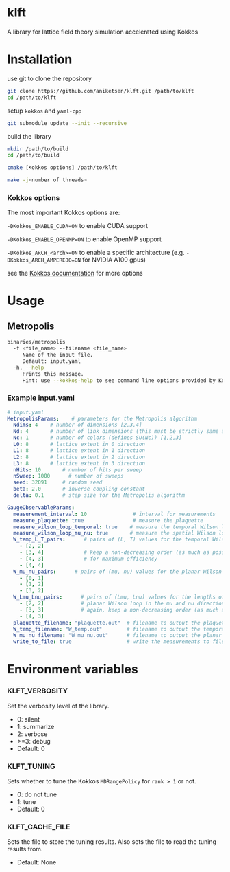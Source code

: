 # klft

A library for lattice field theory simulation accelerated using Kokkos

# Installation

use git to clone the repository

```bash
git clone https://github.com/aniketsen/klft.git /path/to/klft
cd /path/to/klft
```

setup `kokkos` and `yaml-cpp` 

```bash
git submodule update --init --recursive
```

build the library

```bash
mkdir /path/to/build
cd /path/to/build

cmake [Kokkos options] /path/to/klft

make -j<number of threads>
```

### Kokkos options

The most important Kokkos options are:

`-DKokkos_ENABLE_CUDA=ON` to enable CUDA support

`-DKokkos_ENABLE_OPENMP=ON` to enable OpenMP support

`-DKokkos_ARCH_<arch>=ON` to enable a specific architecture (e.g. `-DKokkos_ARCH_AMPERE80=ON` for NVIDIA A100 gpus)

see the [Kokkos documentation](https://kokkos.org/kokkos-core-wiki/get-started/configuration-guide.html#cmake-keywords) for more options

# Usage

## Metropolis

```bash
binaries/metropolis
  -f <file_name> --filename <file_name>
     Name of the input file.
     Default: input.yaml
  -h, --help
     Prints this message.
     Hint: use --kokkos-help to see command line options provided by Kokkos.
```

### Example input.yaml

```yaml
# input.yaml
MetropolisParams:    # parameters for the Metropolis algorithm
  Ndims: 4    # number of dimensions [2,3,4]
  Nd: 4       # number of link dimensions (this must be strictly same as Ndims)
  Nc: 1       # number of colors (defines SU(Nc)) [1,2,3]
  L0: 8       # lattice extent in 0 direction
  L1: 8       # lattice extent in 1 direction
  L2: 8       # lattice extent in 2 direction
  L3: 8       # lattice extent in 3 direction
  nHits: 10       # number of hits per sweep
  nSweep: 1000      # number of sweeps
  seed: 32091     # random seed
  beta: 2.0       # inverse coupling constant
  delta: 0.1      # step size for the Metropolis algorithm

GaugeObservableParams:
  measurement_interval: 10               # interval for measurements
  measure_plaquette: true                # measure the plaquette
  measure_wilson_loop_temporal: true    # measure the temporal Wilson loop
  measure_wilson_loop_mu_nu: true       # measure the spatial Wilson loop
  W_temp_L_T_pairs:      # pairs of (L, T) values for the temporal Wilson loop
    - [2, 2]
    - [3, 4]             # keep a non-decreasing order (as much as possible)
    - [4, 3]             # for maximum efficiency
    - [4, 4]
  W_mu_nu_pairs:      # pairs of (mu, nu) values for the planar Wilson loop
    - [0, 1]
    - [1, 2]
    - [3, 2]
  W_Lmu_Lnu_pairs:      # pairs of (Lmu, Lnu) values for the lengths of the 
    - [2, 2]            # planar Wilson loop in the mu and nu directions
    - [3, 3]            # again, keep a non-decreasing order (as much as possible)
    - [4, 3]
  plaquette_filename: "plaquette.out"  # filename to output the plaquette
  W_temp_filename: "W_temp.out"        # filename to output the temporal Wilson loop
  W_mu_nu_filename: "W_mu_nu.out"      # filename to output the planar Wilson loop
  write_to_file: true                  # write the measurements to file
```

# Environment variables

### KLFT_VERBOSITY
Set the verbosity level of the library.
- 0: silent
- 1: summarize
- 2: verbose
- &gt;=3: debug
- Default: 0

### KLFT_TUNING
Sets whether to tune the Kokkos `MDRangePolicy` for `rank > 1` or not.
- 0: do not tune
- 1: tune
- Default: 0

### KLFT_CACHE_FILE
Sets the file to store the tuning results.
Also sets the file to read the tuning results from.
- Default: None